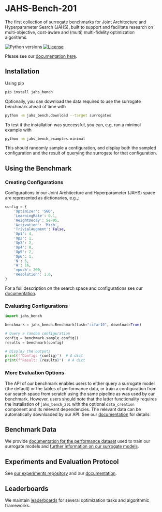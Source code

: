 # JAHS-Bench-201

The first collection of surrogate benchmarks for Joint Architecture and Hyperparameter Search (JAHS), built to support and
facilitate research on multi-objective, cost-aware and (multi) multi-fidelity optimization algorithms.


![Python versions](https://img.shields.io/badge/python-3.7%20%7C%203.8%20%7C%203.9%20%7C%203.10-informational)
[![License](https://img.shields.io/badge/license-MIT-informational)](LICENSE)

Please see our [documentation here](https://automl.github.io/jahs_bench_201/).


## Installation

Using pip

```bash
pip install jahs_bench
```

Optionally, you can download the data required to use the surrogate benchmark ahead of time with
```bash
python -m jahs_bench.download --target surrogates
```

To test if the installation was successful, you can, e.g, run a minimal example with
```bash
python -m jahs_bench_examples.minimal
```
This should randomly sample a configuration, and display both the sampled configuration and the result of querying the
surrogate for that configuration.

## Using the Benchmark

### Creating Configurations

Configurations in our Joint Architecture and Hyperparameter (JAHS) space are represented as dictionaries, e.g.,:

```python
config = {
    'Optimizer': 'SGD',
    'LearningRate': 0.1,
    'WeightDecay': 5e-05,
    'Activation': 'Mish',
    'TrivialAugment': False,
    'Op1': 4,
    'Op2': 1,
    'Op3': 2,
    'Op4': 0,
    'Op5': 2,
    'Op6': 1,
    'N': 5,
    'W': 16,
    'epoch': 200,
    'Resolution': 1.0,
}
```

For a full description on the search space and configurations see our [documentation](https://automl.github.io/jahs_bench_201/search_space).


### Evaluating Configurations

```python
import jahs_bench

benchmark = jahs_bench.Benchmark(task="cifar10", download=True)

# Query a random configuration
config = benchmark.sample_config()
results = benchmark(config)

# Display the outputs
print(f"Config: {config}")  # A dict
print(f"Result: {results}")  # A dict
```


### More Evaluation Options

The API of our benchmark enables users to either query a surrogate model (the default) or the tables of performance data, or train a
configuration from our search space from scratch using the same pipeline as was used by our benchmark.
However, users should note that the latter functionality requires the installation of `jahs_bench_201` with the
optional `data_creation` component and its relevant dependencies. The relevant data can be automatically downloaded by
our API. See our [documentation](https://automl.github.io/jahs_bench_201/usage) for details.

## Benchmark Data

We provide [documentation for the performance dataset](https://automl.github.io/jahs_bench_201/performance_dataset) used to train our surrogate models and [further information on our surrogate models](https://automl.github.io/jahs_bench_201/surrogate).


## Experiments and Evaluation Protocol

See [our experiments repository](https://github.com/automl/jahs_bench_201_experiments) and our [documentation](https://automl.github.io/jahs_bench_201/evaluation_protocol).

## Leaderboards

We maintain [leaderboards](https://automl.github.io/jahs_bench_201/leaderboards) for several optimization tasks and algorithmic frameworks.

